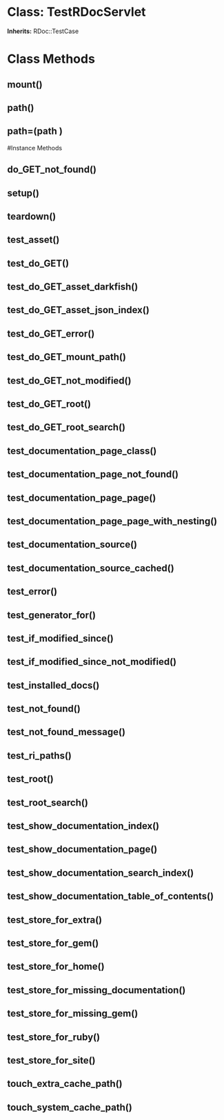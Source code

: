 # Class: TestRDocServlet
**Inherits:** RDoc::TestCase
    



# Class Methods
## mount() [](#method-c-mount)
## path() [](#method-c-path)
## path=(path ) [](#method-c-path=)

#Instance Methods
## do_GET_not_found() [](#method-i-do_GET_not_found)

## setup() [](#method-i-setup)

## teardown() [](#method-i-teardown)

## test_asset() [](#method-i-test_asset)

## test_do_GET() [](#method-i-test_do_GET)

## test_do_GET_asset_darkfish() [](#method-i-test_do_GET_asset_darkfish)

## test_do_GET_asset_json_index() [](#method-i-test_do_GET_asset_json_index)

## test_do_GET_error() [](#method-i-test_do_GET_error)

## test_do_GET_mount_path() [](#method-i-test_do_GET_mount_path)

## test_do_GET_not_modified() [](#method-i-test_do_GET_not_modified)

## test_do_GET_root() [](#method-i-test_do_GET_root)

## test_do_GET_root_search() [](#method-i-test_do_GET_root_search)

## test_documentation_page_class() [](#method-i-test_documentation_page_class)

## test_documentation_page_not_found() [](#method-i-test_documentation_page_not_found)

## test_documentation_page_page() [](#method-i-test_documentation_page_page)

## test_documentation_page_page_with_nesting() [](#method-i-test_documentation_page_page_with_nesting)

## test_documentation_source() [](#method-i-test_documentation_source)

## test_documentation_source_cached() [](#method-i-test_documentation_source_cached)

## test_error() [](#method-i-test_error)

## test_generator_for() [](#method-i-test_generator_for)

## test_if_modified_since() [](#method-i-test_if_modified_since)

## test_if_modified_since_not_modified() [](#method-i-test_if_modified_since_not_modified)

## test_installed_docs() [](#method-i-test_installed_docs)

## test_not_found() [](#method-i-test_not_found)

## test_not_found_message() [](#method-i-test_not_found_message)

## test_ri_paths() [](#method-i-test_ri_paths)

## test_root() [](#method-i-test_root)

## test_root_search() [](#method-i-test_root_search)

## test_show_documentation_index() [](#method-i-test_show_documentation_index)

## test_show_documentation_page() [](#method-i-test_show_documentation_page)

## test_show_documentation_search_index() [](#method-i-test_show_documentation_search_index)

## test_show_documentation_table_of_contents() [](#method-i-test_show_documentation_table_of_contents)

## test_store_for_extra() [](#method-i-test_store_for_extra)

## test_store_for_gem() [](#method-i-test_store_for_gem)

## test_store_for_home() [](#method-i-test_store_for_home)

## test_store_for_missing_documentation() [](#method-i-test_store_for_missing_documentation)

## test_store_for_missing_gem() [](#method-i-test_store_for_missing_gem)

## test_store_for_ruby() [](#method-i-test_store_for_ruby)

## test_store_for_site() [](#method-i-test_store_for_site)

## touch_extra_cache_path() [](#method-i-touch_extra_cache_path)

## touch_system_cache_path() [](#method-i-touch_system_cache_path)

